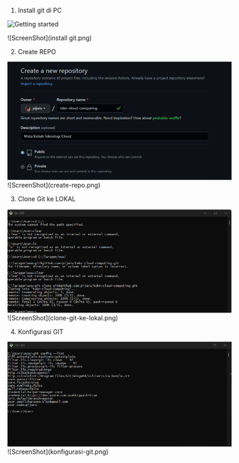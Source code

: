 1. Install git di PC
<img src="(https://github.com/pijaru/tekn-cloud-computing/blob/main/clone-git-ke-lokal.png?raw=true)" alt="Getting started" />

![ScreenShot](install git.png)


2. Create REPO
<img src="create-repo.png" alt="Getting started" />
![ScreenShot](create-repo.png)

3. Clone Git ke LOKAL
<img src="clone-git-ke-lokal.png" alt="Getting started" />
![ScreenShot](clone-git-ke-lokal.png)

4. Konfigurasi GIT
<img src="konfigurasi-git.png" alt="Getting started" />
![ScreenShot](konfigurasi-git.png)
